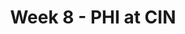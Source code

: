 ---
layout: game
title: Week 8 - PHI at CIN
season: 2024
game_id: 2024_08_PHI_CIN
away_team: PHI
home_team: CIN
---